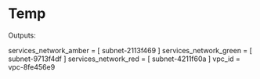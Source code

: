 # Temp

Outputs:

services_network_amber = [
    subnet-2113f469
]
services_network_green = [
    subnet-9713f4df
]
services_network_red = [
    subnet-4211f60a
]
vpc_id = vpc-8fe456e9
